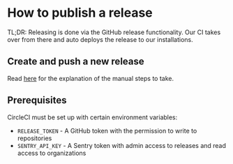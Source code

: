 # How to publish a release

TL;DR: Releasing is done via the GitHub release functionality. Our CI takes
over from there and auto deploys the release to our installations.

## Create and push a new release

Read [here](https://intranet.giantswarm.io/docs/dev-and-releng/releases/happa/) for the explanation of the manual steps to take.

## Prerequisites

CircleCI must be set up with certain environment variables:

- `RELEASE_TOKEN` - A GitHub token with the permission to write to repositories
- `SENTRY_API_KEY` - A Sentry token with admin access to releases and read access to organizations
